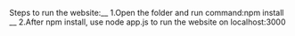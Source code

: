 Steps to run the website:__
1.Open the folder and run command:npm install __
2.After npm install, use node app.js to run the website on localhost:3000
